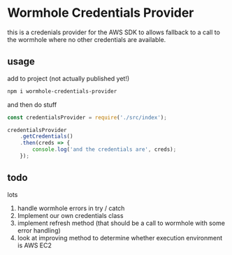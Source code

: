# Wormhole Credentials Provider

this is a credenials provider for the AWS SDK to allows fallback to a call to the wormhole where no other credentials are available.

## usage

add to project (not actually published yet!)

```bash
npm i wormhole-credentials-provider
```

and then do stuff

```javascript
const credentialsProvider = require('./src/index');

credentialsProvider
    .getCredentials()
    .then(creds => {
        console.log('and the credentials are', creds);
    });
```

## todo

lots

1. handle wormhole errors in try / catch
1. Implement our own credentials class
1. implement refresh method (that should be a call to wormhole with some error handling)
1. look at improving method to determine whether execution environment is AWS EC2
